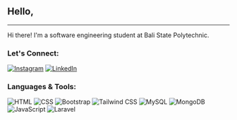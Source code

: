 <!-- <div>
    <h1>Hello, </h1>
    <hr>
    <p>Hi there! I'm a software engineering student at Bali State Polytechnic.</p>
    <div>
        <h5>Lets Connect :</h5>
        <div style="display: flex; gap: 10px; flex-direction: row">
            <div>
                <img src="https://upload.wikimedia.org/wikipedia/commons/thumb/a/a5/Instagram_icon.png/2048px-Instagram_icon.png" width="30px">
            </div>
            <div>
                <img src="https://cdn-icons-png.flaticon.com/512/174/174857.png" width="30px">
            </div>
        </div>
    </div>
    <div>
        <h5>Languages & Tools :</h5>
        <div style="display: flex; gap: 10px; flex-direction: row">
            <div>
                <img src="./img/html-icon.png" width="30px">
            </div>
            <div>
                <img src="./img/css-icon.png" width="30px">
            </div>
            <div>
                <img src="./img/bootstrap-5-logo-icon.png" width="30px">
            </div>
            <div>
                <img src="./img/tailwind-css-icon.png" width="30px">
            </div>
            <div>
                <img src="./img/mysql-icon.png" width="30px">
            </div>
            <div>
                <img src="./img/mongodb-icon.png" width="30px">
            </div>
            <div>
                <img src="./img/javascript-programming-language-icon.png" width="30px">
            </div>
            <div>
                <img src="./img/laravel-icon.png" width="30px">
            </div>
        </div>
    </div>

</div> -->

## Hello,

---

Hi there! I'm a software engineering student at Bali State Polytechnic.

### Let's Connect:

[![Instagram](https://upload.wikimedia.org/wikipedia/commons/thumb/a/a5/Instagram_icon.png/2048px-Instagram_icon.png)](https://instagram.com/ngkwisnu) [![LinkedIn](https://cdn-icons-png.flaticon.com/512/174/174857.png)](https://linkedin.com/in/wisnumahesa)

### Languages & Tools:

![HTML](./img/html-icon.png) ![CSS](./img/css-icon.png) ![Bootstrap](./img/bootstrap-5-logo-icon.png) ![Tailwind CSS](./img/tailwind-css-icon.png) ![MySQL](./img/mysql-icon.png) ![MongoDB](./img/mongodb-icon.png) ![JavaScript](./img/javascript-programming-language-icon.png) ![Laravel](./img/laravel-icon.png)
